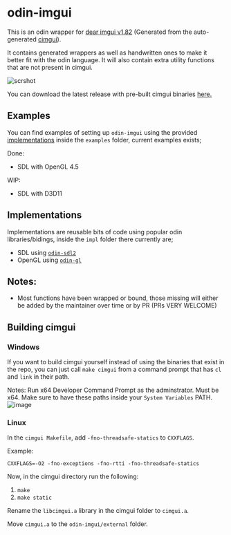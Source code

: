 # odin-imgui

This is an odin wrapper for [dear imgui v1.82](https://github.com/ocornut/imgui) (Generated from the auto-generated [cimgui](https://github.com/cimgui/cimgui.git)).

It contains generated wrappers as well as handwritten ones to make it better fit with the odin language.
It will also contain extra utility functions that are not present in cimgui.

![scrshot](https://i.imgur.com/nOA6iSl.png)

You can download the latest release with pre-built cimgui binaries [here.](https://github.com/ThisDrunkDane/odin-dear_imgui/releases/latest)

## Examples

You can find examples of setting up `odin-imgui` using the provided [implementations](#implementations) inside the `examples` folder, current examples exists;

Done:
 - SDL with OpenGL 4.5

WIP:
 - SDL with D3D11

## Implementations

Implementations are reusable bits of code using popular odin libraries/bidings, inside the `impl` folder there currently are;

 - SDL using [`odin-sdl2`](https://github.com/JoshuaManton/odin-sdl2)
 - OpenGL using [`odin-gl`](https://github.com/vassvik/odin-gl)

## Notes:
* Most functions have been wrapped or bound, those missing will either be added by the maintainer over time or by PR (PRs VERY WELCOME)

## Building cimgui
### Windows
If you want to build cimgui yourself instead of using the binaries that exist in the repo, you can just call `make cimgui` from a command prompt that has `cl` and `link` in their path.

Notes:
Run x64 Developer Command Prompt as the adminstrator. Must be x64.
Make sure to have these paths inside your `System Variables` PATH.
![image](https://user-images.githubusercontent.com/51396418/187850922-89a263fe-23da-4b00-af22-b6d82dd82c11.png)


### Linux
In the `cimgui Makefile`, add `-fno-threadsafe-statics` to `CXXFLAGS`.

Example:
```
CXXFLAGS=-O2 -fno-exceptions -fno-rtti -fno-threadsafe-statics
```

Now, in the cimgui directory run the following:
1. `make`
2. `make static`

Rename the `libcimgui.a` library in the cimgui folder to `cimgui.a`.

Move `cimgui.a` to the `odin-imgui/external` folder.
